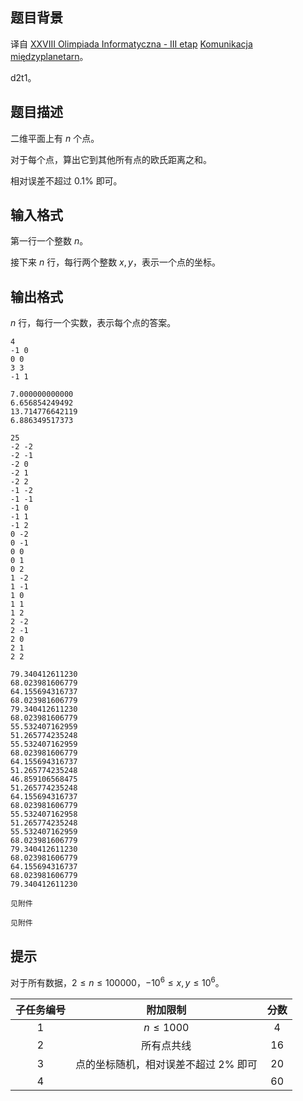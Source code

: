 ## 题目背景
译自 [XXVIII Olimpiada Informatyczna - III etap](https://sio2.mimuw.edu.pl/c/oi28-3/dashboard/) [Komunikacja międzyplanetarn](https://szkopul.edu.pl/problemset/problem/43LcdhShos7i99wnVNtQYUUK/statement/)。

d2t1。

## 题目描述
二维平面上有 $n$ 个点。

对于每个点，算出它到其他所有点的欧氏距离之和。

相对误差不超过 $0.1\%$ 即可。

## 输入格式
第一行一个整数 $n$。

接下来 $n$ 行，每行两个整数 $x,y$，表示一个点的坐标。

## 输出格式
$n$ 行，每行一个实数，表示每个点的答案。

```input1
4
-1 0
0 0
3 3
-1 1

```

```output1
7.000000000000
6.656854249492
13.714776642119
6.886349517373

```

```input2
25
-2 -2
-2 -1
-2 0
-2 1
-2 2
-1 -2
-1 -1
-1 0
-1 1
-1 2
0 -2
0 -1
0 0
0 1
0 2
1 -2
1 -1
1 0
1 1
1 2
2 -2
2 -1
2 0
2 1
2 2

```

```output2
79.340412611230
68.023981606779
64.155694316737
68.023981606779
79.340412611230
68.023981606779
55.532407162959
51.265774235248
55.532407162959
68.023981606779
64.155694316737
51.265774235248
46.859106568475
51.265774235248
64.155694316737
68.023981606779
55.532407162958
51.265774235248
55.532407162959
68.023981606779
79.340412611230
68.023981606779
64.155694316737
68.023981606779
79.340412611230

```

```input3
见附件
```

```output3
见附件
```

## 提示
对于所有数据，$2\leq n\leq 100000$，$-10^6\leq x,y\leq 10^6$。

| 子任务编号 | 附加限制 | 分数 |
| :----------: | :----------: | :----------: |
| 1 | $n\leq 1000$ | 4 |
| 2 | 所有点共线 | 16 |
| 3 | 点的坐标随机，相对误差不超过 $2\%$ 即可 | 20 |
| 4 | | 60 |

